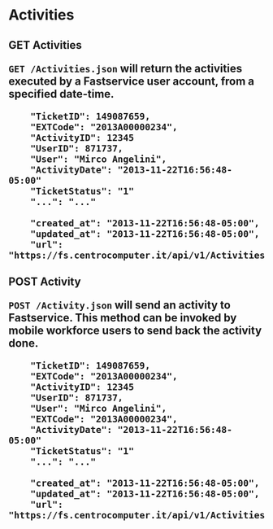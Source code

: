 Activities
===============

<h2> GET Activities

`GET /Activities.json` will return the activities executed by a Fastservice user account, from a specified date-time. 

```
    "TicketID": 149087659,
    "EXTCode": "2013A00000234",
    "ActivityID": 12345
    "UserID": 871737,
    "User": "Mirco Angelini",
    "ActivityDate": "2013-11-22T16:56:48-05:00"
    "TicketStatus": "1"
    "...": "..."    
    
    "created_at": "2013-11-22T16:56:48-05:00",
    "updated_at": "2013-11-22T16:56:48-05:00",
    "url": "https://fs.centrocomputer.it/api/v1/Activities/Activities.json"
```


<h2> POST Activity

`POST /Activity.json` will send an activity to Fastservice. 
This method can be invoked by mobile workforce users to send back the activity done.  

```
    "TicketID": 149087659,
    "EXTCode": "2013A00000234",
    "ActivityID": 12345
    "UserID": 871737,
    "User": "Mirco Angelini",
    "EXTCode": "2013A00000234",
    "ActivityDate": "2013-11-22T16:56:48-05:00"
    "TicketStatus": "1"
    "...": "..."    
    
    "created_at": "2013-11-22T16:56:48-05:00",
    "updated_at": "2013-11-22T16:56:48-05:00",
    "url": "https://fs.centrocomputer.it/api/v1/Activities/Activity.json"
```
